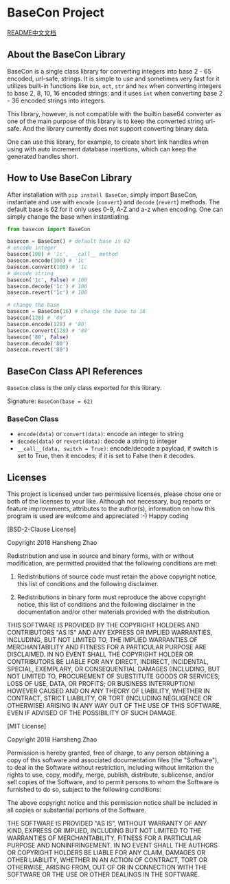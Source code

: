# BaseCon Project #

[README中文文档](README.zh-CN.md)

## About the BaseCon Library ##

BaseCon is a single class library for converting integers into base 2 - 65 encoded, url-safe, strings. It is simple to use and sometimes very fast for it utilizes built-in functions like `bin`, `oct`, `str` and `hex` when converting integers to base 2, 8, 10, 16 encoded strings; and it uses `int` when converting base 2 - 36 encoded strings into integers.

This library, however, is not compatible with the builtin base64 converter as one of the main purpose of this library is to keep the converted string url-safe. And the library currently does not support converting binary data.

One can use this library, for example, to create short link handles when using with auto increment database insertions, which can keep the generated handles short. 

## How to Use BaseCon Library ##

After installation with `pip install BaseCon`, simply import BaseCon, instantiate and use with `encode` (`convert`) and `decode` (`revert`) methods. The default base is 62 for it only uses 0-9, A-Z and a-z when encoding. One can simply change the base when instantiating.

```python
from basecon import BaseCon

basecon = BaseCon() # default base is 62
# encode integer
basecon(100) # '1c', __call__ method
basecon.encode(100) # '1c'
basecon.convert(100) # '1c
# decode string
basecon('1c', False) # 100
basecon.decode('1c') # 100
basecon.revert('1c') # 100

# change the base
basecon = BaseCon(16) # change the base to 16
basecon(128) # '80'
basecon.encode(128) # '80'
basecon.convert(128) # '80'
basecon('80', False)
basecon.decode('80')
basecon.revert('80')
```

## BaseCon Class API References ##

`BaseCon` class is the only class exported for this library.

Signature: `BaseCon(base = 62)`

### BaseCon Class ###

- `encode(data)` or `convert(data)`: encode an integer to string
- `decode(data)` or `revert(data)`: decode a string to integer
- `__call__(data, switch = True)`: encode/decode a payload, if switch is set to True, then it encodes; if it is set to False then it decodes.

## Licenses ##

This project is licensed under two permissive licenses, please chose one or both of the licenses to your like. Although not necessary, bug reports or feature improvements, attributes to the author(s), information on how this program is used are welcome and appreciated :-) Happy coding 

[BSD-2-Clause License]

Copyright 2018 Hansheng Zhao

Redistribution and use in source and binary forms, with or without modification, are permitted provided that the following conditions are met:

1. Redistributions of source code must retain the above copyright notice, this list of conditions and the following disclaimer.

2. Redistributions in binary form must reproduce the above copyright notice, this list of conditions and the following disclaimer in the documentation and/or other materials provided with the distribution.

THIS SOFTWARE IS PROVIDED BY THE COPYRIGHT HOLDERS AND CONTRIBUTORS "AS IS" AND ANY EXPRESS OR IMPLIED WARRANTIES, INCLUDING, BUT NOT LIMITED TO, THE IMPLIED WARRANTIES OF MERCHANTABILITY AND FITNESS FOR A PARTICULAR PURPOSE ARE DISCLAIMED. IN NO EVENT SHALL THE COPYRIGHT HOLDER OR CONTRIBUTORS BE LIABLE FOR ANY DIRECT, INDIRECT, INCIDENTAL, SPECIAL, EXEMPLARY, OR CONSEQUENTIAL DAMAGES (INCLUDING, BUT NOT LIMITED TO, PROCUREMENT OF SUBSTITUTE GOODS OR SERVICES; LOSS OF USE, DATA, OR PROFITS; OR BUSINESS INTERRUPTION) HOWEVER CAUSED AND ON ANY THEORY OF LIABILITY, WHETHER IN CONTRACT, STRICT LIABILITY, OR TORT (INCLUDING NEGLIGENCE OR OTHERWISE) ARISING IN ANY WAY OUT OF THE USE OF THIS SOFTWARE, EVEN IF ADVISED OF THE POSSIBILITY OF SUCH DAMAGE.

[MIT License]

Copyright 2018 Hansheng Zhao

Permission is hereby granted, free of charge, to any person obtaining a copy of this software and associated documentation files (the "Software"), to deal in the Software without restriction, including without limitation the rights to use, copy, modify, merge, publish, distribute, sublicense, and/or sell copies of the Software, and to permit persons to whom the Software is furnished to do so, subject to the following conditions:

The above copyright notice and this permission notice shall be included in all copies or substantial portions of the Software.

THE SOFTWARE IS PROVIDED "AS IS", WITHOUT WARRANTY OF ANY KIND, EXPRESS OR IMPLIED, INCLUDING BUT NOT LIMITED TO THE WARRANTIES OF MERCHANTABILITY, FITNESS FOR A PARTICULAR PURPOSE AND NONINFRINGEMENT. IN NO EVENT SHALL THE AUTHORS OR COPYRIGHT HOLDERS BE LIABLE FOR ANY CLAIM, DAMAGES OR OTHER LIABILITY, WHETHER IN AN ACTION OF CONTRACT, TORT OR OTHERWISE, ARISING FROM, OUT OF OR IN CONNECTION WITH THE SOFTWARE OR THE USE OR OTHER DEALINGS IN THE SOFTWARE.
